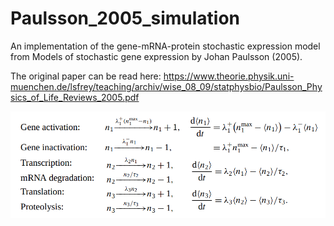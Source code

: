 # Paulsson_2005_simulation
An implementation of the gene-mRNA-protein stochastic expression model from Models of stochastic gene expression by Johan Paulsson (2005).

The original paper can be read here: https://www.theorie.physik.uni-muenchen.de/lsfrey/teaching/archiv/wise_08_09/statphysbio/Paulsson_Physics_of_Life_Reviews_2005.pdf

![the model](model.png)

